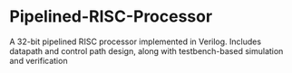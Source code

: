 # Pipelined-RISC-Processor
A 32-bit pipelined RISC processor implemented in Verilog. Includes datapath and control path design, along with testbench-based simulation and verification
